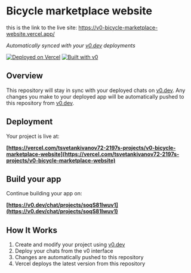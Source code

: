# Bicycle marketplace website
this is the link to the live site: https://v0-bicycle-marketplace-website.vercel.app/ 

*Automatically synced with your [v0.dev](https://v0.dev) deployments*

[![Deployed on Vercel](https://img.shields.io/badge/Deployed%20on-Vercel-black?style=for-the-badge&logo=vercel)](https://vercel.com/tsvetankivanov72-2197s-projects/v0-bicycle-marketplace-website)
[![Built with v0](https://img.shields.io/badge/Built%20with-v0.dev-black?style=for-the-badge)](https://v0.dev/chat/projects/soqS81Iwuv1)

## Overview

This repository will stay in sync with your deployed chats on [v0.dev](https://v0.dev).
Any changes you make to your deployed app will be automatically pushed to this repository from [v0.dev](https://v0.dev).

## Deployment

Your project is live at:

**[https://vercel.com/tsvetankivanov72-2197s-projects/v0-bicycle-marketplace-website](https://vercel.com/tsvetankivanov72-2197s-projects/v0-bicycle-marketplace-website)**

## Build your app

Continue building your app on:

**[https://v0.dev/chat/projects/soqS81Iwuv1](https://v0.dev/chat/projects/soqS81Iwuv1)**

## How It Works

1. Create and modify your project using [v0.dev](https://v0.dev)
2. Deploy your chats from the v0 interface
3. Changes are automatically pushed to this repository
4. Vercel deploys the latest version from this repository
